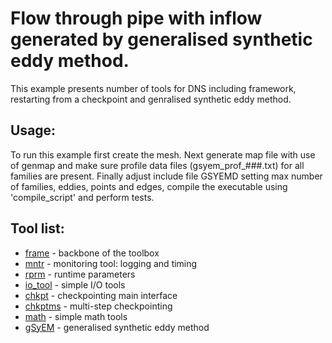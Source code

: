 # Flow through pipe with inflow generated by generalised synthetic eddy method.

This example presents number of tools for DNS including framework, restarting from a checkpoint and genralised synthetic eddy method.

## Usage:
To run this example first create the mesh. Next generate map file with use of genmap and make sure profile data files (gsyem_prof_###.txt) for all families are present. Finally adjust include file GSYEMD setting max number of families, eddies, points and edges, compile the executable using 'compile_script' and perform tests.

## Tool list:
* [frame](https://kth-nek5000.github.io/KTH_Framework/group__frame.html) - backbone of the toolbox
* [mntr](https://kth-nek5000.github.io/KTH_Framework/group__mntr.html) - monitoring tool: logging and timing
* [rprm](https://kth-nek5000.github.io/KTH_Framework/group__rprm.html) - runtime parameters
* [io_tool](https://kth-nek5000.github.io/KTH_Framework/group__io__tools.html) - simple I/O tools
* [chkpt](https://kth-nek5000.github.io/KTH_Framework/group__chkpt.html) - checkpointing main interface
* [chkptms](https://kth-nek5000.github.io/KTH_Framework/group__chkptms.html) - multi-step checkpointing
* [math](https://kth-nek5000.github.io/KTH_Framework/group__math.html) - simple math tools
* [gSyEM](https://kth-nek5000.github.io/KTH_Framework/group__gsyem.html) - generalised synthetic eddy method